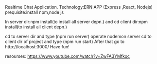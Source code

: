 
Realtime Chat Application. Technology:ERN APP (Express ,React, Nodejs) prequisite:install npm,node js

In server dir:npm install(to install all server depn.) and cd client dir:npm install(to install all client depn.)


cd to server dir and type (npm run server) operate nodemon server cd to client dir of project and type (npm run start) After that go to
 http://localhost:3000/
Have fun!

resourses: https://www.youtube.com/watch?v=ZwFA3YMfkoc